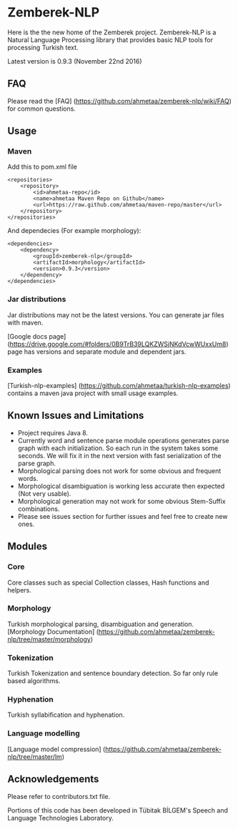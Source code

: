 Zemberek-NLP
============

Here is the the new home of the Zemberek project.
Zemberek-NLP is a Natural Language Processing library that provides basic NLP tools for processing Turkish text.

Latest version is 0.9.3 (November 22nd 2016)

## FAQ 

Please read the [FAQ] (https://github.com/ahmetaa/zemberek-nlp/wiki/FAQ) for common questions.

## Usage

### Maven

Add this to pom.xml file

    <repositories>
        <repository>
            <id>ahmetaa-repo</id>
            <name>ahmetaa Maven Repo on Github</name>
            <url>https://raw.github.com/ahmetaa/maven-repo/master</url>
        </repository>
    </repositories>

And dependecies (For example morphology):

    <dependencies>
        <dependency>
            <groupId>zemberek-nlp</groupId>
            <artifactId>morphology</artifactId>
            <version>0.9.3</version>
        </dependency>
    </dependencies>

### Jar distributions

Jar distributions may not be the latest versions. You can generate jar files with maven. 

[Google docs page] (https://drive.google.com/#folders/0B9TrB39LQKZWSjNKdVcwWUxxUm8) page has versions and
separate module and dependent jars.

### Examples

[Turkish-nlp-examples] (https://github.com/ahmetaa/turkish-nlp-examples)
contains a maven java project with small usage examples.

## Known Issues and Limitations
- Project requires Java 8.
- Currently word and sentence parse module operations generates parse graph with each initialization.
So each run in the system takes some seconds. We will fix it in the next version with fast serialization of the parse graph.
- Morphological parsing does not work for some obvious and frequent words.
- Morphological disambiguation is working less accurate then expected (Not very usable).
- Morphological generation may not work for some obvious Stem-Suffix combinations.
- Please see issues section for further issues and feel free to create new ones.

## Modules

### Core

Core classes such as special Collection classes, Hash functions and helpers.

### Morphology

Turkish morphological parsing, disambiguation and generation.
[Morphology Documentation] (https://github.com/ahmetaa/zemberek-nlp/tree/master/morphology)

### Tokenization

Turkish Tokenization and sentence boundary detection. So far only rule based algorithms.

### Hyphenation

Turkish syllabification and hyphenation.

### Language modelling

[Language model compression] (https://github.com/ahmetaa/zemberek-nlp/tree/master/lm)

## Acknowledgements
Please refer to contributors.txt file.

Portions of this code has been developed in Tübitak BİLGEM's Speech and Language Technologies Laboratory.
